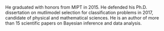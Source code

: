 He graduated with honors from MIPT in 2015. He defended his Ph.D. dissertation on mutlimodel selection for classification problems in 2017, candidate of physical and mathematical sciences.
He is an author of more than 15 scientific papers on Bayesian inference and data analysis.
